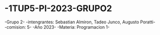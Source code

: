 # -1TUP5-PI-2023-GRUPO2
-Grupo 2-  -intengrantes: Sebastian Almiron, Tadeo Junco, Augusto Poratti- -comision: 5- -Año 2023- -Materia: Programacion 1-
